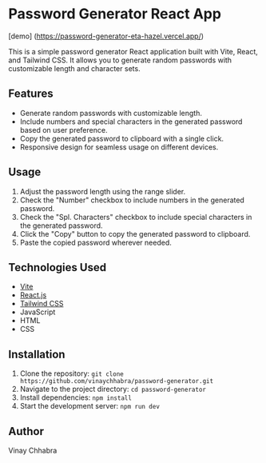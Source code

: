 # Password Generator React App

[demo] (https://password-generator-eta-hazel.vercel.app/)

This is a simple password generator React application built with Vite, React, and Tailwind CSS. It allows you to generate random passwords with customizable length and character sets.

## Features

- Generate random passwords with customizable length.
- Include numbers and special characters in the generated password based on user preference.
- Copy the generated password to clipboard with a single click.
- Responsive design for seamless usage on different devices.

## Usage

1. Adjust the password length using the range slider.
2. Check the "Number" checkbox to include numbers in the generated password.
3. Check the "Spl. Characters" checkbox to include special characters in the generated password.
4. Click the "Copy" button to copy the generated password to clipboard.
5. Paste the copied password wherever needed.

## Technologies Used

- [Vite](https://vitejs.dev/)
- [React.js](https://reactjs.org/)
- [Tailwind CSS](https://tailwindcss.com/)
- JavaScript
- HTML
- CSS

## Installation

1. Clone the repository: `git clone https://github.com/vinaychhabra/password-generator.git`
2. Navigate to the project directory: `cd password-generator`
3. Install dependencies: `npm install`
4. Start the development server: `npm run dev`

## Author

Vinay Chhabra

